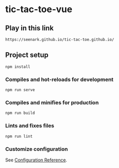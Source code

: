 # tic-tac-toe-vue

## Play in this link
```
https://seenark.github.io/tic-tac-toe.github.io/
```

## Project setup
```
npm install
```

### Compiles and hot-reloads for development
```
npm run serve
```

### Compiles and minifies for production
```
npm run build
```

### Lints and fixes files
```
npm run lint
```

### Customize configuration
See [Configuration Reference](https://cli.vuejs.org/config/).
